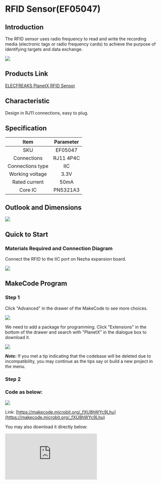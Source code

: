 ﻿# RFID Sensor(EF05047)

## Introduction

The RFID sensor uses radio frequency to read and write the recording media (electronic tags or radio frequency cards) to achieve the purpose of identifying targets and data exchange.

![](https://wiki-media-ef.oss-cn-hongkong.aliyuncs.com//images/05047_01.png)

## Products Link

[ELECFREAKS PlanetX RFID Sensor](https://shop.elecfreaks.com/products/elecfreaks-planetx-rfid-sensor?_pos=1&_sid=80cdc51fb&_ss=r)


## Characteristic

 Design in RJ11 connections, easy to plug.

## Specification


Item | Parameter
:-: | :-:
SKU|EF05047
Connections|RJ11 4P4C
Connections type|IIC
Working voltage|3.3V
Rated current|50mA
Core IC|PN5321A3



## Outlook and Dimensions



![](https://wiki-media-ef.oss-cn-hongkong.aliyuncs.com//images/05047_02.png)


## Quick to Start


### Materials Required and Connection Diagram

 Connect the RFID  to the IIC port on Nezha expansion board.


![](https://wiki-media-ef.oss-cn-hongkong.aliyuncs.com//images/05047_03.png)


## MakeCode Program


### Step 1
Click "Advanced" in the drawer of the MakeCode to see more choices.

![](https://wiki-media-ef.oss-cn-hongkong.aliyuncs.com//images/05001_04.png)

We need to add a package for programming. Click "Extensions" in the bottom of the drawer and search with "PlanetX" in the dialogue box to download it.

![](https://wiki-media-ef.oss-cn-hongkong.aliyuncs.com//images/05001_05.png)

***Note:*** If you met a tip indicating that the codebase will be deleted due to incompatibility, you may continue as the tips say or build a new project in the menu.

### Step 2
### Code as below:


![](https://wiki-media-ef.oss-cn-hongkong.aliyuncs.com//images/05047_06.png)


Link: [https://makecode.microbit.org/_fXU8hWYc9Lhu](https://makecode.microbit.org/_fXU8hWYc9Lhu)

You may also download it directly below:


<div
    style={{
        position: 'relative',
        paddingBottom: '60%',
        overflow: 'hidden',
    }}
>
    <iframe
        src="https://makecode.microbit.org/_fXU8hWYc9Lhu"
        frameborder="0"
        sandbox="allow-popups allow-forms allow-scripts allow-same-origin"
        style={{
            position: 'absolute',
            width: '100%',
            height: '100%',
        }}
    />
</div>

### Result

After powering on, place the electronic tag under the RFID, and the RFID writes the data into the electronic tag, then it reads the electronic tag data and displays it on the micro:bit.
